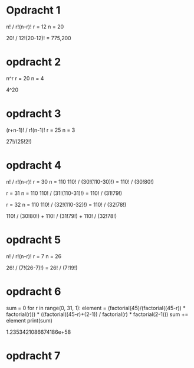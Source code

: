 # Opdracht 1
n! / r!(n-r)!
r = 12
n = 20

20! / 12!(20-12)! = 775,200

# opdracht 2
n^r
r = 20
n = 4

4^20

# opdracht 3
(r+n-1)! / r!(n-1)!
r = 25
n = 3

27!/(25!2!)

# opdracht 4
n! / r!(n-r)!
r = 30
n = 110
110! / (30!(110-30)!) = 110! / (30!80!)

r = 31
n = 110
110! / (31!(110-31)!) = 110! / (31!79!)

r = 32
n = 110
110! / (32!(110-32)!) = 110! / (32!78!)

110! / (30!80!) + 110! / (31!79!) + 110! / (32!78!)

# opdracht 5
n! / r!(n-r)!
r = 7
n = 26

26! / (7!(26-7)!) = 26! / (7!19!)

# opdracht 6
sum = 0
for r in range(0, 31, 1):
    element = (factorial(45)/(factorial((45-r)) * factorial(r))) * ((factorial((45-r)+(2-1)) / factorial(r) * factorial(2-1)))
    sum += element
print(sum)

1.2353421086674186e+58

# opdracht 7
